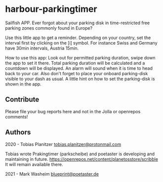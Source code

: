 # harbour-parkingtimer
Sailfish APP. Ever forgot about your parking disk in time-restricted free parking zones commonly found in Europe? 

Use this little app to get a reminder. Depending on your country, set the interval first by clicking on the [i] symbol. For instance Swiss and Germany have 30min intervals, Austria 15min.

How to use this app:
Look out for permitted parking duration, swipe down the app to set it there. Total parking duration will be calculated and a countdown will be displayed. An alarm will sound when it is time to head back to your car. Also don't forget to place your onboard parking-disk visible to your dash as usual. A little hint on how to set the parking-disk is shown in the app.

## Contribute

Please file your bug reports here and not in the Jolla or openrepos comments!

## Authors

2020 - Tobias Planitzer <tobias.planitzer@protonmail.com>

Tobias wrote Prakingtimer (parkscheibe) and poetaster is developing and maintaining in future.
https://openrepos.net/content/planetosstore/scribble It will remain available there.

2021 - Mark Washeim <blueprint@poetaster.de>

